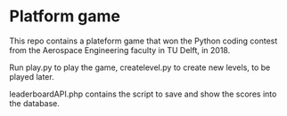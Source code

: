 # Platform game
This repo contains a plateform game that won the Python coding contest from the Aerospace Engineering faculty in TU Delft, in 2018.

Run play.py to play the game, createlevel.py to create new levels, to be played later.

leaderboardAPI.php contains the script to save and show the scores into the database.
